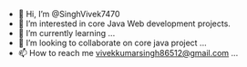 - 👋 Hi, I’m @SinghVivek7470
- 👀 I’m interested in core Java Web development projects.
- 🌱 I’m currently learning ...
- 💞️ I’m looking to collaborate on core java project ...
- 📫 How to reach me vivekkumarsingh86512@gmail.com ...

<!---
SinghVivek7470/SinghVivek7470 is a ✨ special ✨ repository because its `README.md` (this file) appears on your GitHub profile.
You can click the Preview link to take a look at your changes.
--->
